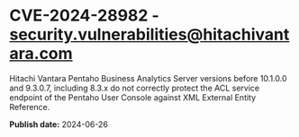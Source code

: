 # CVE-2024-28982 - security.vulnerabilities@hitachivantara.com

Hitachi Vantara Pentaho Business Analytics Server versions before 10.1.0.0 and 9.3.0.7, including 8.3.x do not correctly protect the ACL service endpoint of the Pentaho User Console against XML External Entity Reference.

**Publish date:** 2024-06-26
